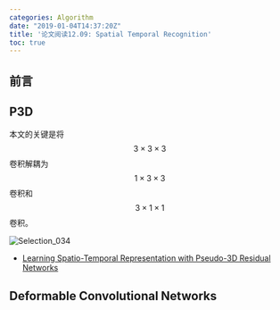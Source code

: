 ```yaml
---
categories: Algorithm
date: "2019-01-04T14:37:20Z"
title: '论文阅读12.09: Spatial Temporal Recognition'
toc: true
---
```


## 前言

## P3D

本文的关键是将$$3 \times 3 \times 3$$卷积解耦为$$1 \times 3 \times 3$$卷积和$$3 \times 1 \times 1$$ 卷积。

![Selection_034](https://i.imgur.com/BeN3aWh.png)

* [Learning Spatio-Temporal Representation with Pseudo-3D Residual Networks](http://openaccess.thecvf.com/content_ICCV_2017/papers/Qiu_Learning_Spatio-Temporal_Representation_ICCV_2017_paper.pdf)

## Deformable Convolutional Networks


